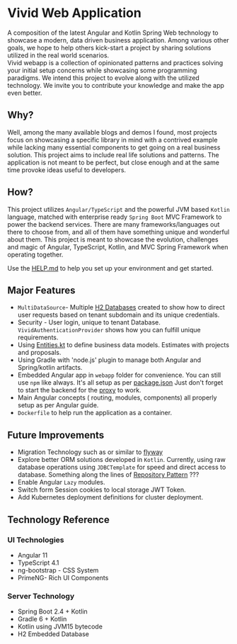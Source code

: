 # Vivid Web Application
A composition of the latest Angular and Kotlin Spring Web technology to showcase a modern,
data driven business application.  Among various other goals, we hope to help others 
kick-start a project by sharing solutions utilized in the real world scenarios.  
Vivid webapp is a collection of opinionated patterns and practices solving
your initial setup concerns while showcasing some programming paradigms.  We intend this project 
to evolve along with the utilized technology. We invite you to 
contribute your knowledge and make the app even better.

## Why?
Well, among the many available blogs and demos I found, most projects focus on showcasing a 
specific library in mind with a contrived example while lacking many essential components
to get going on a real business solution. This project aims to include real life solutions and patterns.
The application is not meant to be perfect, but close enough and at the same time provoke ideas useful to developers.

## How?
This project utilizes `Angular/TypeScript` and the 
powerful JVM based `Kotlin` language, matched with enterprise ready `Spring Boot` MVC Framework to 
power the backend services.  There are many frameworks/languages out there to choose from, and all of them
have something unique and wonderful about them.  This project is meant to showcase the evolution, challenges
and magic of Angular, TypeScript, Kotlin, and MVC Spring Framework when operating together.

Use the [HELP.md](HELP.md) to help you set up your environment and get started.

## Major Features

* `MultiDataSource`- Multiple [H2 Databases](src/main/kotlin/com/vivid/graff/config/H2DatabaseConfiguration.kt) created to show how to direct user requests based on tenant subdomain and its unique credentials. 
* Security - User login, unique to tenant Database. `VividAuthenticationProvider` shows how you can fulfill unique requirements. 
* Using [Entities.kt](src/main/kotlin/com/vivid/graff/Entities.kt) to define business data models. Estimates with projects and proposals.
* Using Gradle with 'node.js' plugin to manage both Angular and Spring/kotlin artifacts.
* Embedded Angular app in `webapp` folder for convenience. 
  You can still use `npm` like always. It's all setup as per [package.json](webapp/package.json) Just don't forget to start
  the backend for the [proxy](webapp/proxy.conf.json) to work.
* Main Angular concepts ( routing, modules, components) all properly setup as per Angular guide.
* `Dockerfile` to help run the application as a container.

## Future Improvements
* Migration Technology such as or similar to [flyway](https://flywaydb.org/)
* Explore better ORM solutions developed in `Kotlin`. Currently, using raw database operations using `JDBCTemplate` 
for speed and direct access to database. Something along the lines of  [Repository Pattern](https://www.cosmicpython.com/book/chapter_02_repository.html) ???
* Enable Angular `Lazy` modules.
* Switch form Session cookies to local storage JWT Token.
* Add Kubernetes deployment definitions for cluster deployment.


## Technology Reference
### UI Technologies 
* Angular 11
* TypeScript 4.1
* ng-bootstrap - CSS System
* PrimeNG- Rich UI Components 

### Server Technology
* Spring Boot 2.4 + Kotlin
* Gradle 6 + Kotlin
* Kotlin using JVM15 bytecode
* H2 Embedded Database


